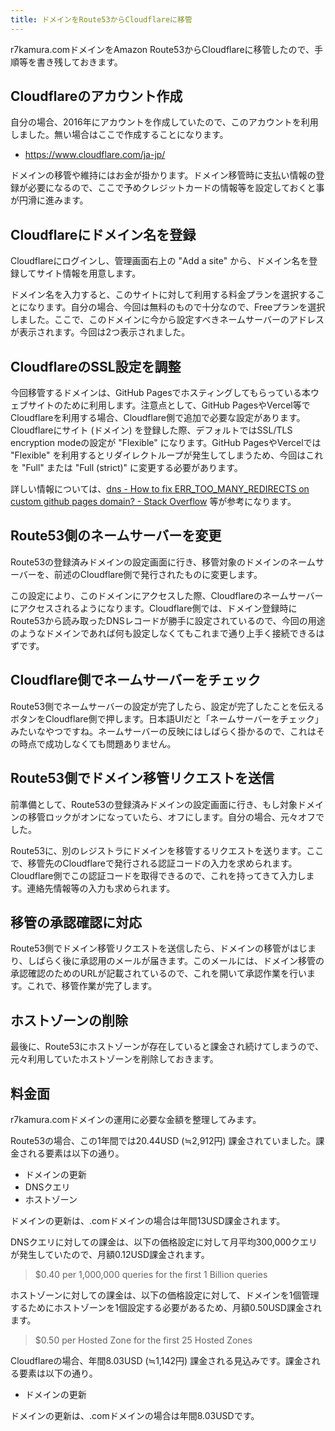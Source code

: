 ```yaml
---
title: ドメインをRoute53からCloudflareに移管
---
```


r7kamura.comドメインをAmazon Route53からCloudflareに移管したので、手順等を書き残しておきます。

## Cloudflareのアカウント作成

自分の場合、2016年にアカウントを作成していたので、このアカウントを利用しました。無い場合はここで作成することになります。

- <https://www.cloudflare.com/ja-jp/>

ドメインの移管や維持にはお金が掛かります。ドメイン移管時に支払い情報の登録が必要になるので、ここで予めクレジットカードの情報等を設定しておくと事が円滑に進みます。

## Cloudflareにドメイン名を登録

Cloudflareにログインし、管理画面右上の "Add a site" から、ドメイン名を登録してサイト情報を用意します。

ドメイン名を入力すると、このサイトに対して利用する料金プランを選択することになります。自分の場合、今回は無料のもので十分なので、Freeプランを選択しました。ここで、このドメインに今から設定すべきネームサーバーのアドレスが表示されます。今回は2つ表示されました。

## CloudflareのSSL設定を調整

今回移管するドメインは、GitHub Pagesでホスティングしてもらっている本ウェブサイトのために利用します。注意点として、GitHub PagesやVercel等でCloudflareを利用する場合、Cloudflare側で追加で必要な設定があります。Cloudflareにサイト (ドメイン) を登録した際、デフォルトではSSL/TLS encryption modeの設定が "Flexible" になります。GitHub PagesやVercelでは "Flexible" を利用するとリダイレクトループが発生してしまうため、今回はこれを "Full" または "Full (strict)" に変更する必要があります。

詳しい情報については、[dns - How to fix ERR_TOO_MANY_REDIRECTS on custom github pages domain? - Stack Overflow](https://stackoverflow.com/questions/50145231/how-to-fix-err-too-many-redirects-on-custom-github-pages-domain) 等が参考になります。

## Route53側のネームサーバーを変更

Route53の登録済みドメインの設定画面に行き、移管対象のドメインのネームサーバーを、前述のCloudflare側で発行されたものに変更します。

この設定により、このドメインにアクセスした際、Cloudflareのネームサーバーにアクセスされるようになります。Cloudflare側では、ドメイン登録時にRoute53から読み取ったDNSレコードが勝手に設定されているので、今回の用途のようなドメインであれば何も設定しなくてもこれまで通り上手く接続できるはずです。

## Cloudflare側でネームサーバーをチェック

Route53側でネームサーバーの設定が完了したら、設定が完了したことを伝えるボタンをCloudflare側で押します。日本語UIだと「ネームサーバーをチェック」みたいなやつですね。ネームサーバーの反映にはしばらく掛かるので、これはその時点で成功しなくても問題ありません。

## Route53側でドメイン移管リクエストを送信

前準備として、Route53の登録済みドメインの設定画面に行き、もし対象ドメインの移管ロックがオンになっていたら、オフにします。自分の場合、元々オフでした。

Route53に、別のレジストラにドメインを移管するリクエストを送ります。ここで、移管先のCloudflareで発行される認証コードの入力を求められます。Cloudflare側でこの認証コードを取得できるので、これを持ってきて入力します。連絡先情報等の入力も求められます。

## 移管の承認確認に対応

Route53側でドメイン移管リクエストを送信したら、ドメインの移管がはじまり、しばらく後に承認用のメールが届きます。このメールには、ドメイン移管の承認確認のためのURLが記載されているので、これを開いて承認作業を行います。これで、移管作業が完了します。

## ホストゾーンの削除

最後に、Route53にホストゾーンが存在していると課金され続けてしまうので、元々利用していたホストゾーンを削除しておきます。

## 料金面

r7kamura.comドメインの運用に必要な金額を整理してみます。

Route53の場合、この1年間では20.44USD (≒2,912円) 課金されていました。課金される要素は以下の通り。

- ドメインの更新
- DNSクエリ
- ホストゾーン

ドメインの更新は、.comドメインの場合は年間13USD課金されます。

DNSクエリに対しての課金は、以下の価格設定に対して月平均300,000クエリが発生していたので、月額0.12USD課金されます。

> $0.40 per 1,000,000 queries for the first 1 Billion queries

ホストゾーンに対しての課金は、以下の価格設定に対して、ドメインを1個管理するためにホストゾーンを1個設定する必要があるため、月額0.50USD課金されます。

> $0.50 per Hosted Zone for the first 25 Hosted Zones

Cloudflareの場合、年間8.03USD (≒1,142円) 課金される見込みです。課金される要素は以下の通り。

- ドメインの更新

ドメインの更新は、.comドメインの場合は年間8.03USDです。
